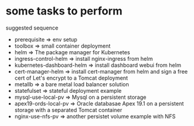 # some tasks to perform

suggested sequence
- prerequisite => env setup
- toolbox => small container deployment
- helm => The package manager for Kubernetes
- ingress-control-helm => install nginx-ingress from helm
- kubernetes-dashboard-helm => install dashboard webui from helm
- cert-manager-helm => install cert-manager from helm and sign a free cert of Let's encrypt to a Tomcat deployment
- metallb => a bare metal load balancer solution
- statefulset => stateful deployment example
- mysql-use-local-pv => Mysql on a persistent storage
- apex19-ords-local-pv => Oracle databasae Apex 19.1 on a persistent storage with a separated Tomcat container
- nginx-use-nfs-pv => another persistet volume example with NFS
